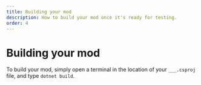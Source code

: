 ```yaml
---
title: Building your mod
description: How to build your mod once it's ready for testing.
order: 4
---
```


# Building your mod
To build your mod, simply open a terminal in the location of your `___.csproj` file, and type `dotnet build`.
